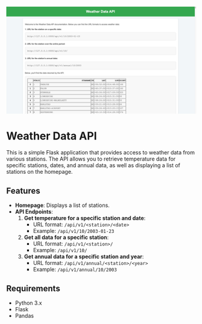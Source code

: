 ![Example Image](images/interface.jpg)

# Weather Data API

This is a simple Flask application that provides access to weather data from various stations. The API allows you to retrieve temperature data for specific stations, dates, and annual data, as well as displaying a list of stations on the homepage.

## Features

- **Homepage**: Displays a list of stations.
- **API Endpoints**:
  1. **Get temperature for a specific station and date**:
     - URL format: `/api/v1/<station>/<date>`
     - Example: `/api/v1/10/2003-01-23`
  2. **Get all data for a specific station**:
     - URL format: `/api/v1/<station>/`
     - Example: `/api/v1/10/`
  3. **Get annual data for a specific station and year**:
     - URL format: `/api/v1/annual/<station>/<year>`
     - Example: `/api/v1/annual/10/2003`

## Requirements

- Python 3.x
- Flask
- Pandas

